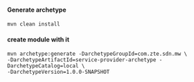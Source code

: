 #### Generate archetype
```
mvn clean install
```

#### create module with it
```
mvn archetype:generate -DarchetypeGroupId=com.zte.sdn.mw \
-DarchetypeArtifactId=service-provider-archetype -DarchetypeCatalog=local \
-DarchetypeVersion=1.0.0-SNAPSHOT

```